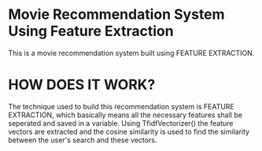 # Movie Recommendation System Using Feature Extraction

This is a movie recommendation system built using FEATURE EXTRACTION.

# HOW DOES IT WORK?

The technique used to build this recommendation system is FEATURE EXTRACTION, which basically means all the necessary features shall be seperated and saved in a variable. Using TfidfVectorizer() the feature vectors are extracted and the cosine similarity is used to find the similarity between the user's search and these vectors.
